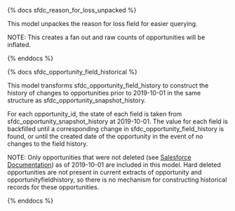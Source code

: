 {% docs sfdc_reason_for_loss_unpacked %}

This model unpackes the reason for loss field for easier querying. 

NOTE: This creates a fan out and raw counts of opportunities will be inflated.

{% enddocs %}

{% docs sfdc_opportunity_field_historical %}

This model transforms sfdc_opportunity_field_history to construct the history of changes to opportunities prior to 2019-10-01 in the same structure as sfdc_opportunity_snapshot_history.

For each opportunity_id, the state of each field is taken from sfdc_opportunity_snapshot_history at 2019-10-01. The value for each field is backfilled until a corresponding change in sfdc_opportunity_field_history is found, or until the created date of the opportunity in the event of no changes to the field history.

NOTE: Only opportunities that were not deleted (see [Salesforce Documentation](https://help.salesforce.com/articleView?id=home_delete.htm&type=5)) as of 2019-10-01 are included in this model. Hard deleted opportunities are not present in current extracts of opportunity and opportunityfieldhistory, so there is no mechanism for constructing historical records for these opportunities.

{% enddocs %}